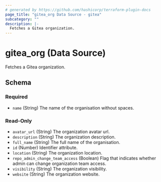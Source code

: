 ```yaml
---
# generated by https://github.com/hashicorp/terraform-plugin-docs
page_title: "gitea_org Data Source - gitea"
subcategory: ""
description: |-
  Fetches a Gitea organization.
---
```


# gitea_org (Data Source)

Fetches a Gitea organization.



<!-- schema generated by tfplugindocs -->
## Schema

### Required

- `name` (String) The name of the organisation without spaces.

### Read-Only

- `avatar_url` (String) The organization avatar url.
- `description` (String) The organization description.
- `full_name` (String) The full name of the organisation.
- `id` (Number) Identifier attribute.
- `location` (String) The organization location.
- `repo_admin_change_team_access` (Boolean) Flag that indicates whether admin can change organization team access.
- `visibility` (String) The organization visibility.
- `website` (String) The organization website.


